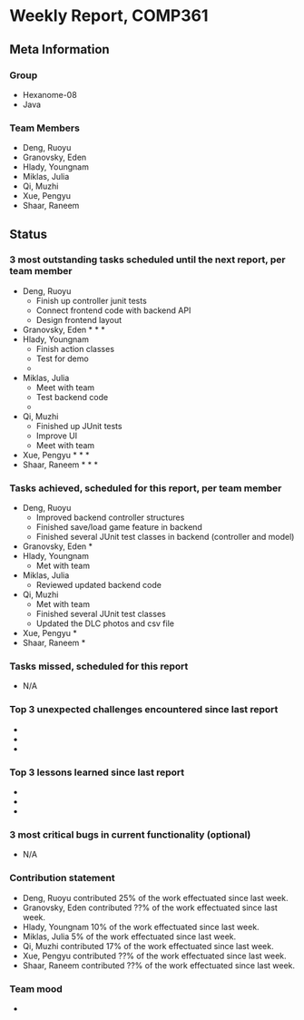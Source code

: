 # Weekly Report, COMP361

## Meta Information

### Group

 * Hexanome-08
 * Java

### Team Members

 * Deng, Ruoyu
 * Granovsky, Eden
 * Hlady, Youngnam
 * Miklas, Julia
 * Qi, Muzhi
 * Xue, Pengyu
 * Shaar, Raneem

## Status

### 3 most outstanding tasks scheduled until the next report, per team member

 * Deng, Ruoyu
    * Finish up controller junit tests
    * Connect frontend code with backend API
    * Design frontend layout
 * Granovsky, Eden
    * 
    * 
    * 
 * Hlady, Youngnam
    * Finish action classes
    * Test for demo
    * 
 * Miklas, Julia
    * Meet with team
    * Test backend code
    * 
 * Qi, Muzhi
    * Finished up JUnit tests
    * Improve UI
    * Meet with team
 * Xue, Pengyu
    * 
    * 
    * 
 * Shaar, Raneem
    * 
    * 
    *  

### Tasks achieved, scheduled for this report, per team member

 * Deng, Ruoyu
    * Improved backend controller structures
    * Finished save/load game feature in backend
    * Finished several JUnit test classes in backend (controller and model)
 * Granovsky, Eden
    * 
 * Hlady, Youngnam
    * Met with team
 * Miklas, Julia
    * Reviewed updated backend code
 * Qi, Muzhi
    * Met with team
    * Finished several JUnit test classes
    * Updated the DLC photos and csv file
 * Xue, Pengyu
    * 
 * Shaar, Raneem
    *

### Tasks missed, scheduled for this report

 * N/A

### Top 3 unexpected challenges encountered since last report

  * 
  * 
  * 

### Top 3 lessons learned since last report

  * 
  * 
  * 

### 3 most critical bugs in current functionality (optional)

  * N/A

### Contribution statement

 * Deng, Ruoyu contributed 25% of the work effectuated since last week.
 * Granovsky, Eden contributed ??% of the work effectuated since last week.
 * Hlady, Youngnam 10% of the work effectuated since last week.
 * Miklas, Julia 5% of the work effectuated since last week.
 * Qi, Muzhi contributed 17% of the work effectuated since last week.
 * Xue, Pengyu contributed ??% of the work effectuated since last week.
 * Shaar, Raneem contributed ??% of the work effectuated since last week.

### Team mood

 *
